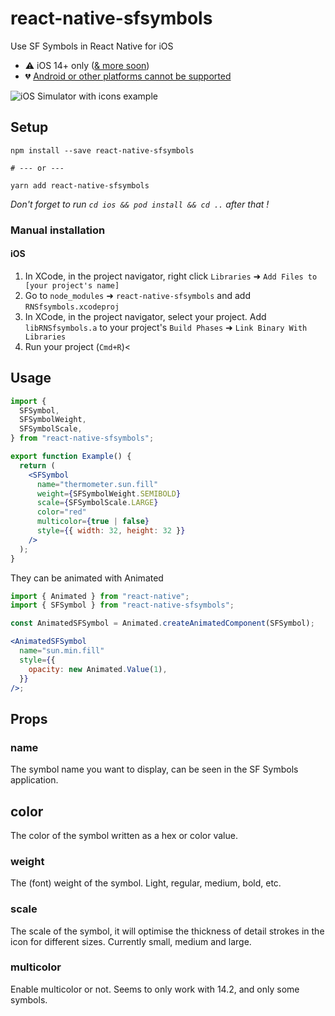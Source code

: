 # react-native-sfsymbols

Use SF Symbols in React Native for iOS

- ⚠️ iOS 14+ only ([& more soon](https://github.com/birkir/react-native-sfsymbols/issues/1))
- 💔 [Android or other platforms cannot be supported](https://github.com/birkir/react-native-sfsymbols/issues/3)

![iOS Simulator with icons example](https://media.giphy.com/media/5gB4qLjkuYwVn10O77/giphy.gif)

## Setup

```console
npm install --save react-native-sfsymbols

# --- or ---

yarn add react-native-sfsymbols
```

_Don't forget to run `cd ios && pod install && cd ..` after that !_

### Manual installation

#### iOS

1. In XCode, in the project navigator, right click `Libraries` ➜ `Add Files to [your project's name]`
2. Go to `node_modules` ➜ `react-native-sfsymbols` and add `RNSfsymbols.xcodeproj`
3. In XCode, in the project navigator, select your project. Add `libRNSfsymbols.a` to your project's `Build Phases` ➜ `Link Binary With Libraries`
4. Run your project (`Cmd+R`)<

</details>

## Usage

```jsx
import {
  SFSymbol,
  SFSymbolWeight,
  SFSymbolScale,
} from "react-native-sfsymbols";

export function Example() {
  return (
    <SFSymbol
      name="thermometer.sun.fill"
      weight={SFSymbolWeight.SEMIBOLD}
      scale={SFSymbolScale.LARGE}
      color="red"
      multicolor={true | false}
      style={{ width: 32, height: 32 }}
    />
  );
}
```

They can be animated with Animated

```jsx
import { Animated } from "react-native";
import { SFSymbol } from "react-native-sfsymbols";

const AnimatedSFSymbol = Animated.createAnimatedComponent(SFSymbol);

<AnimatedSFSymbol
  name="sun.min.fill"
  style={{
    opacity: new Animated.Value(1),
  }}
/>;
```

## Props

### name

The symbol name you want to display, can be seen in the SF Symbols application.

## color

The color of the symbol written as a hex or color value.

### weight

The (font) weight of the symbol. Light, regular, medium, bold, etc.

### scale

The scale of the symbol, it will optimise the thickness of detail strokes in the icon for different sizes. Currently small, medium and large.

### multicolor

Enable multicolor or not. Seems to only work with 14.2, and only some symbols.
